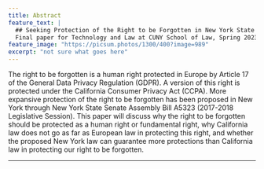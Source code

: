 ```yaml
---
title: Abstract
feature_text: |
  ## Seeking Protection of the Right to be Forgotten in New York State
  Final paper for Technology and Law at CUNY School of Law, Spring 2023
feature_image: "https://picsum.photos/1300/400?image=989"
excerpt: "not sure what goes here"
---
```


The right to be forgotten is a human right protected in Europe by Article 17 of the General Data Privacy Regulation (GDPR). A version of this right is protected under the California Consumer Privacy Act (CCPA). More expansive protection of the right to be forgotten has been proposed in New York through New York State Senate Assembly Bill A5323 (2017-2018 Legislative Session). This paper will discuss why the right to be forgotten should be protected as a human right or fundamental right, why California law does not go as far as European law in protecting this right, and whether the proposed New York law can guarantee more protections than California law in protecting our right to be forgotten.

---
